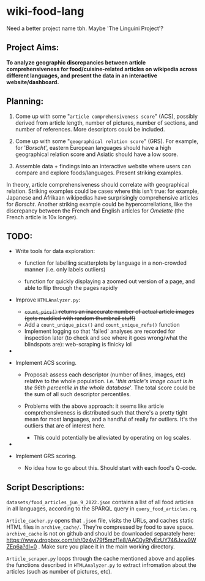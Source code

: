 # wiki-food-lang
Need a better project name tbh. Maybe 'The Linguini Project'?

## Project Aims:

**To analyze geographic discrepancies between article comprehensiveness for food/cuisine-related articles on wikipedia across different languages, and present the data in an interactive website/dashboard.**


## Planning:

1) Come up with some "`article comprehensiveness score`" (ACS), possibly derived from article length, number of pictures, number of sections, and number of references. More descriptors could be included.

2) Come up with some "`geographical relation score`" (GRS). For example, for '*Borscht*', eastern European languages should have a high geographical relation score and Asiatic should have a low score. 

3) Assemble data + findings into an interactive website where users can compare and explore foods/languages. Present striking examples.

In theory, article comprehensiveness should correlate with geographical relation. Striking examples could be cases where this isn't true: for example, Japanese and Afrikaan wikipedias have surprisingly comprehensive articles for *Borscht*. Another striking example could be hypercorrellations, like the discrepancy between the French and English articles for *Omelette* (the French article is 10x longer).

## TODO:

- Write tools for data exploration:
    - function for labelling scatterplots by language in a non-crowded manner (i.e. only labels outliers)
    
    - function for quickly displaying a zoomed out version of a page, and able to flip through the pages rapidly

- Improve `HTMLAnalyzer.py`:
    - ~~`count_pics()` returns an inaccurate number of actual article images (gets muddled with random thumbnail stuff)~~
    - Add a `count_unique_pics()` and `count_unique_refs()` function
    - Implement logging so that 'failed' analyses are recorded for inspection later
        (to check and see where it goes wrong/what the blindspots are): web-scraping is finicky lol
- 

- Implement ACS scoring.
    - Proposal: assess each descriptor (number of lines, images, etc) relative to the whole population. i.e. '*this article's image count is in the 96th percentile in the whole database*'. The total score could be the sum of all such descriptor percentiles.

    - Problems with the above approach: it seems like article comprehensiveness is distributed such that there's a pretty tight mean for most languages, and a handful of really far outliers. It's the outliers that are of interest here.

        - This could potentially be alleviated by operating on log scales.

- 

- Implement GRS scoring.
    - No idea how to go about this. Should start with each food's Q-code.

## Script Descriptions:

`datasets/food_articles_jun_9_2022.json` contains a list of all food articles in all languages, according to the SPARQL query in `query_food_articles.rq`.

`Article_cacher.py` opens that `.json` file, visits the URLs, and caches static HTML files in `archive_cache/`. They're compressed by food to save space. `archive_cache` is not on github and should be downloaded separately here: https://www.dropbox.com/sh/0z4yi79f5mzf1e8/AAC0yRfyEzUY746Jxw9WZEp6a?dl=0 . Make sure you place it in the main working directory.

`Article_scraper.py` loops through the cache mentioned above and applies the functions described in `HTMLAnalyzer.py` to extract infromation about the articles (such as number of pictures, etc).

